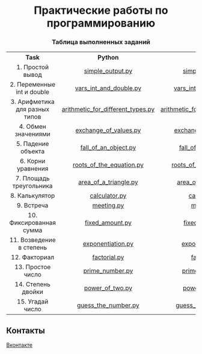 <h1 align="center">Практические работы по программированию</h1>

<h3 align="center">Таблица выполненных заданий</h3>
<table style="width:100%;text-align:center">
    <tr>
        <th>Task</th>
        <th>Python</th>
        <th>C++</th>
    </tr>
    <tr>
        <td>1. Простой вывод</td>
        <td><a href="https://github.com/g0dswi11/programming_practice/blob/master/Practice/01/Python//simple_output.py">simple_output.py</a></td>
        <td><a href="https://github.com/g0dswi11/programming_practice/blob/master/Practice/01/C%2B%2B/simple_output.cpp">simple_output.cpp</a></td>
    </tr>
    <tr>
        <td>2. Переменные int и double</td>
        <td><a href="https://github.com/g0dswi11/programming_practice/blob/master/Practice/02/Python//vars_int_and_double.py">vars_int_and_double.py</a></td>
        <td><a href="https://github.com/g0dswi11/programming_practice/blob/master/Practice/02/C%2B%2B/vars_int_and_double.cpp">vars_int_and_double.cpp</a></td>
    </tr>
    <tr>
        <td>3. Арифметика для разных типов</td>
        <td><a href="https://github.com/g0dswi11/programming_practice/blob/master/Practice/03/Python//arithmetic_for_different_types.py">arithmetic_for_different_types.py</a></td>
        <td><a href="https://github.com/g0dswi11/programming_practice/blob/master/Practice/03/C%2B%2B/arithmetic_for_different_types.cpp">arithmetic_for_different_types.cpp</a></td>
    </tr>
    <tr>
        <td>4. Обмен значениями</td>
        <td><a href="https://github.com/g0dswi11/programming_practice/blob/master/Practice/04/Python//exchange_of_values.py">exchange_of_values.py</a></td>
        <td><a href="https://github.com/g0dswi11/programming_practice/blob/master/Practice/04/C%2B%2B/exchange_of_values.cpp">exchange_of_values.cpp</a></td>
    </tr>
    <tr>
        <td>5. Падение объекта</td>
        <td><a href="https://github.com/g0dswi11/programming_practice/blob/master/Practice/05/Python//fall_of_an_object.py">fall_of_an_object.py</a></td>
        <td><a href="https://github.com/g0dswi11/programming_practice/blob/master/Practice/05/C%2B%2B/fall_of_an_object.cpp">fall_of_an_object.cpp</a></td>
    </tr>
    <tr>
        <td>6. Корни уравнения</td>
        <td><a href="https://github.com/g0dswi11/programming_practice/blob/master/Practice/06/Python//roots_of_the_equation.py">roots_of_the_equation.py</a></td>
        <td><a href="https://github.com/g0dswi11/programming_practice/blob/master/Practice/06/C%2B%2B/roots_of_the_equation.cpp">roots_of_the_equation.cpp</a></td>
    </tr>
    <tr>
        <td>7. Площадь треугольника</td>
        <td><a href="https://github.com/g0dswi11/programming_practice/blob/master/Practice/07/Python//area_of_a_triangle.py">area_of_a_triangle.py</a></td>
        <td><a href="https://github.com/g0dswi11/programming_practice/blob/master/Practice/07/C%2B%2B/area_of_a_triangle.cpp">area_of_a_triangle.cpp</a></td>
    </tr>
    <tr>
        <td>8. Калькулятор</td>
        <td><a href="https://github.com/g0dswi11/programming_practice/blob/master/Practice/08/Python//calculator.py">calculator.py</a></td>
        <td><a href="https://github.com/g0dswi11/programming_practice/blob/master/Practice/08/C%2B%2B/calculator.cpp">calculator.cpp</a></td>
    </tr>
    <tr>
        <td>9. Встреча</td>
        <td><a href="https://github.com/g0dswi11/programming_practice/blob/master/Practice/09/Python//meeting.py">meeting.py</a></td>
        <td><a href="https://github.com/g0dswi11/programming_practice/blob/master/Practice/09/C%2B%2B/meeting.cpp">meeting.cpp</a></td>
    </tr>
    <tr>
        <td>10. Фиксированная сумма</td>
        <td><a href="https://github.com/g0dswi11/programming_practice/blob/master/Practice/10/Python//fixed_amount.py">fixed_amount.py</a></td>
        <td><a href="https://github.com/g0dswi11/programming_practice/blob/master/Practice/10/C%2B%2B/fixed_amount.cpp">fixed_amount.cpp</a></td>
    </tr>
    <tr>
        <td>11. Возведение в степень</td>
        <td><a href="https://github.com/g0dswi11/programming_practice/blob/master/Practice/11/Python//exponentiation.py">exponentiation.py</a></td>
        <td><a href="https://github.com/g0dswi11/programming_practice/blob/master/Practice/11/C%2B%2B/exponentiation.cpp">exponentiation.cpp</a></td>
    </tr>
    <tr>
        <td>12. Факториал</td>
        <td><a href="https://github.com/g0dswi11/programming_practice/blob/master/Practice/12/Python//factorial.py">factorial.py</a></td>
        <td><a href="https://github.com/g0dswi11/programming_practice/blob/master/Practice/12/C%2B%2B/factorial.cpp">factorial.cpp</a></td>
    </tr>
    <tr>
        <td>13. Простое число</td>
        <td><a href="https://github.com/g0dswi11/programming_practice/blob/master/Practice/13/Python//prime_number.py">prime_number.py</a></td>
        <td><a href="https://github.com/g0dswi11/programming_practice/blob/master/Practice/13/C%2B%2B/prime_number.cpp">prime_number.cpp</a></td>
    </tr>
    <tr>
        <td>14. Степень двойки</td>
            <td><a href="https://github.com/g0dswi11/programming_practice/blob/master/Practice/14/Python//power_of_two.py">power_of_two.py</a></td>
            <td><a href="https://github.com/g0dswi11/programming_practice/blob/master/Practice/14/C%2B%2B/power_of_two.cpp">power_of_two.cpp</a></td>
    </tr>
    <tr>
        <td>15. Угадай число</td>
            <td><a href="https://github.com/g0dswi11/programming_practice/blob/master/Practice/15/Python//guess_the_number.py">guess_the_number.py</a></td>
            <td><a href="https://github.com/g0dswi11/programming_practice/blob/master/Practice/15/C%2B%2B/guess_the_number.cpp">guess_the_number.cpp</a></td>
    </tr>
</table>

## Контакты
[Вконтакте](https://vk.com/id612837433)<br/>
